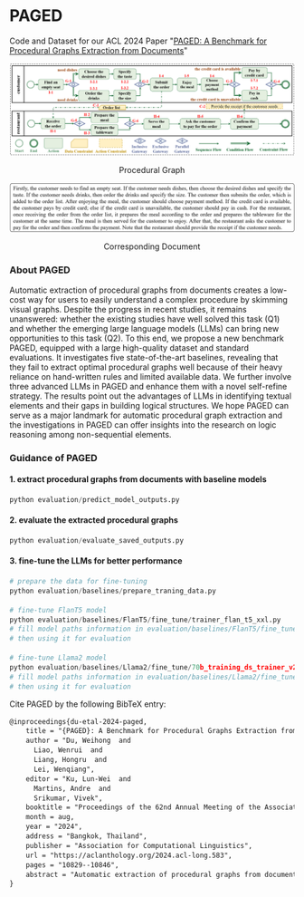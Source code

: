 # PAGED

Code and Dataset for our ACL 2024 Paper "[PAGED: A Benchmark for Procedural Graphs Extraction from Documents](https://arxiv.org/abs/2408.03630)"

![ProceduralGraph](/imgs/ProceduralGraph.png "ProceduralGraph")

<p align="center">Procedural Graph</p>

![Document](/imgs/Document.png "Document")

<p align="center">Corresponding Document</p>

### About PAGED
Automatic extraction of procedural graphs from documents creates a low-cost way for users to easily understand a complex procedure by skimming visual graphs. Despite the progress in recent studies, it remains unanswered: whether the existing studies have well solved this task (Q1) and whether the emerging large language models (LLMs) can bring new opportunities to this task (Q2). To this end, we propose a new benchmark PAGED, equipped with a large high-quality dataset and standard evaluations. It investigates five state-of-the-art baselines, revealing that they fail to extract optimal procedural graphs well because of their heavy reliance on hand-written rules and limited available data. We further involve three advanced LLMs in PAGED and enhance them with a novel self-refine strategy. The results point out the advantages of LLMs in identifying textual elements and their gaps in building logical structures. We hope PAGED can serve as a major landmark for automatic procedural graph extraction and the investigations in PAGED can offer insights into the research on logic reasoning among non-sequential elements.

### Guidance of PAGED

#### 1. extract procedural graphs from documents with baseline models
```python
python evaluation/predict_model_outputs.py
```

#### 2. evaluate the extracted procedural graphs
```python
python evaluation/evaluate_saved_outputs.py
```

#### 3. fine-tune the LLMs for better performance
```python
# prepare the data for fine-tuning
python evaluation/baselines/prepare_traning_data.py

# fine-tune FlanT5 model
python evaluation/baselines/FlanT5/fine_tune/trainer_flan_t5_xxl.py
# fill model paths information in evaluation/baselines/FlanT5/fine_tune/flan_t5_xxl_for_eva.py,
# then using it for evaluation

# fine-tune Llama2 model
python evaluation/baselines/Llama2/fine_tune/70b_training_ds_trainer_v2.py
# fill model paths information in evaluation/baselines/Llama2/fine_tune/Llama_2_70b.py,
# then using it for evaluation
```

Cite PAGED by the following BibTeX entry:
```latex
@inproceedings{du-etal-2024-paged,
    title = "{PAGED}: A Benchmark for Procedural Graphs Extraction from Documents",
    author = "Du, Weihong  and
      Liao, Wenrui  and
      Liang, Hongru  and
      Lei, Wenqiang",
    editor = "Ku, Lun-Wei  and
      Martins, Andre  and
      Srikumar, Vivek",
    booktitle = "Proceedings of the 62nd Annual Meeting of the Association for Computational Linguistics (Volume 1: Long Papers)",
    month = aug,
    year = "2024",
    address = "Bangkok, Thailand",
    publisher = "Association for Computational Linguistics",
    url = "https://aclanthology.org/2024.acl-long.583",
    pages = "10829--10846",
    abstract = "Automatic extraction of procedural graphs from documents creates a low-cost way for users to easily understand a complex procedure by skimming visual graphs. Despite the progress in recent studies, it remains unanswered: whether the existing studies have well solved this task (Q1) and whether the emerging large language models (LLMs) can bring new opportunities to this task (Q2). To this end, we propose a new benchmark PAGED, equipped with a large high-quality dataset and standard evaluations. It investigates five state-of-the-art baselines, revealing that they fail to extract optimal procedural graphs well because of their heavy reliance on hand-written rules and limited available data. We further involve three advanced LLMs in PAGED and enhance them with a novel self-refine strategy. The results point out the advantages of LLMs in identifying textual elements and their gaps in building logical structures. We hope PAGED can serve as a major landmark for automatic procedural graph extraction and the investigations in PAGED can offer insights into the research on logic reasoning among non-sequential elements.",
}
```
